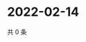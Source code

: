 # 2022-02-14

共 0 条

<!-- BEGIN WEIBO -->
<!-- 最后更新时间 Mon Feb 14 2022 19:11:55 GMT+0800 (China Standard Time) -->

<!-- END WEIBO -->
